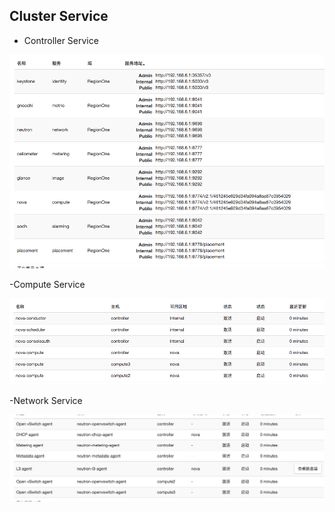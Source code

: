 ## Cluster Service

- Controller Service

![rchitectur](../images/Service001.png)


-Compute Service

![rchitectur](../images/Service002.png)

-Network Service

![rchitectur](../images/Service003.png)
